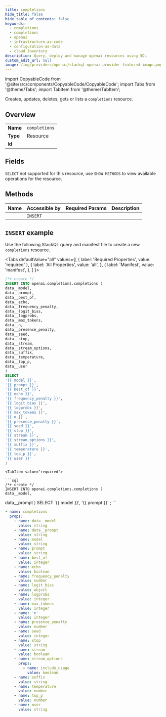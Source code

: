 ```yaml
---
title: completions
hide_title: false
hide_table_of_contents: false
keywords:
  - completions
  - completions
  - openai
  - infrastructure-as-code
  - configuration-as-data
  - cloud inventory
description: Query, deploy and manage openai resources using SQL
custom_edit_url: null
image: /img/providers/openai/stackql-openai-provider-featured-image.png
---
```


import CopyableCode from '@site/src/components/CopyableCode/CopyableCode';
import Tabs from '@theme/Tabs';
import TabItem from '@theme/TabItem';

Creates, updates, deletes, gets or lists a <code>completions</code> resource.

## Overview
<table><tbody>
<tr><td><b>Name</b></td><td><code>completions</code></td></tr>
<tr><td><b>Type</b></td><td>Resource</td></tr>
<tr><td><b>Id</b></td><td><CopyableCode code="openai.completions.completions" /></td></tr>
</tbody></table>

## Fields
`SELECT` not supported for this resource, use `SHOW METHODS` to view available operations for the resource.


## Methods
| Name | Accessible by | Required Params | Description |
|:-----|:--------------|:----------------|:------------|
| <CopyableCode code="create_completion" /> | `INSERT` | <CopyableCode code="data__model, data__prompt" /> |  |

## `INSERT` example

Use the following StackQL query and manifest file to create a new <code>completions</code> resource.

<Tabs
    defaultValue="all"
    values={[
        { label: 'Required Properties', value: 'required' },
        { label: 'All Properties', value: 'all', },
        { label: 'Manifest', value: 'manifest', },
    ]
}>
<TabItem value="all">

```sql
/*+ create */
INSERT INTO openai.completions.completions (
data__model,
data__prompt,
data__best_of,
data__echo,
data__frequency_penalty,
data__logit_bias,
data__logprobs,
data__max_tokens,
data__n,
data__presence_penalty,
data__seed,
data__stop,
data__stream,
data__stream_options,
data__suffix,
data__temperature,
data__top_p,
data__user
)
SELECT 
'{{ model }}',
'{{ prompt }}',
'{{ best_of }}',
'{{ echo }}',
'{{ frequency_penalty }}',
'{{ logit_bias }}',
'{{ logprobs }}',
'{{ max_tokens }}',
'{{ n }}',
'{{ presence_penalty }}',
'{{ seed }}',
'{{ stop }}',
'{{ stream }}',
'{{ stream_options }}',
'{{ suffix }}',
'{{ temperature }}',
'{{ top_p }}',
'{{ user }}'
;
```
</TabItem>

    <TabItem value="required">

    ```sql
    /*+ create */
    INSERT INTO openai.completions.completions (
    data__model,
data__prompt
    )
    SELECT 
    '{{ model }}',
'{{ prompt }}'
    ;
    ```
    </TabItem>
    
<TabItem value="manifest">

```yaml
- name: completions
  props:
    - name: data__model
      value: string
    - name: data__prompt
      value: string
    - name: model
      value: string
    - name: prompt
      value: string
    - name: best_of
      value: integer
    - name: echo
      value: boolean
    - name: frequency_penalty
      value: number
    - name: logit_bias
      value: object
    - name: logprobs
      value: integer
    - name: max_tokens
      value: integer
    - name: 'n'
      value: integer
    - name: presence_penalty
      value: number
    - name: seed
      value: integer
    - name: stop
      value: string
    - name: stream
      value: boolean
    - name: stream_options
      props:
        - name: include_usage
          value: boolean
    - name: suffix
      value: string
    - name: temperature
      value: number
    - name: top_p
      value: number
    - name: user
      value: string

```
</TabItem>
</Tabs>
